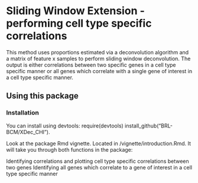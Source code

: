 # Sliding Window Extension - performing cell type specific correlations

This method uses proportions estimated via a deconvolution algorithm and a matrix of feature x samples to perform sliding window deconvolution. The output is either correlations between two specific genes in a cell type specific manner or all genes which correlate with a single gene of interest in a cell type specific manner.

## Using this package

### Installation
You can install using devtools: require(devtools) install_github(“BRL-BCM/XDec_CHI”).

Look at the package Rmd vignette.
Located in /vignette/introduction.Rmd. It will take you through both functions in the package:

Identifying correlations and plotting cell type specific correlations between two genes
Identifying all genes which correlate to a gene of interest in a cell type specific manner
